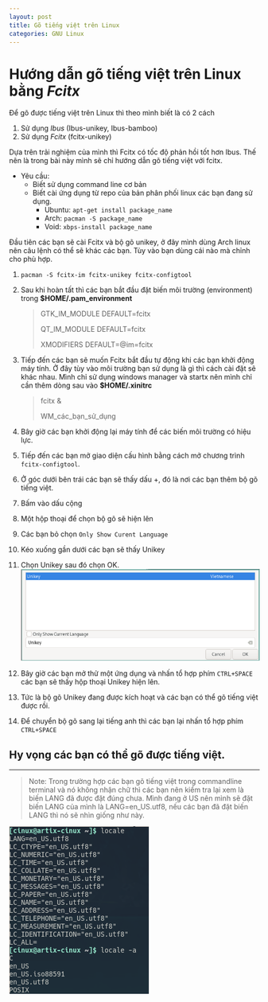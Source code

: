 ```yaml
---
layout: post
title: Gõ tiếng việt trên Linux
categories: GNU Linux
---
```

# Hướng dẫn gõ tiếng việt trên Linux bằng _Fcitx_

Để gõ được tiếng việt trên Linux thì theo mình biết là có 2 cách
1. Sử dụng _Ibus_ (Ibus-unikey, Ibus-bamboo)
2. Sử dụng _Fcitx_ (fcitx-unikey)

Dựa trên trải nghiệm của mình thì Fcitx có tốc độ phản hồi tốt hơn Ibus. Thế nên là trong bài này mình sẽ chỉ hướng dẫn gõ tiếng việt với fcitx.

* Yêu cầu:
	* Biết sử dụng command line cơ bản
	* Biết cài ứng dụng từ repo của bản phân phối linux các bạn đang sử dụng.
		* Ubuntu: `apt-get install package_name`
		* Arch: `pacman -S package_name`
		* Void: `xbps-install package_name`
	
Đầu tiên các bạn sẽ cài Fcitx và bộ gõ unikey, ở đây mình dùng Arch linux nên câu lệnh có thể sẽ khác các bạn. Tùy vào bạn dùng cái nào mà chỉnh cho phù hợp.

1. `pacman -S fcitx-im fcitx-unikey fcitx-configtool`
2. Sau khi hoàn tất thì các bạn bắt đầu đặt biến môi trường (environment) trong **$HOME/.pam_environment**
	>GTK_IM_MODULE DEFAULT=fcitx
	>	
	>QT_IM_MODULE  DEFAULT=fcitx
	>	
	>XMODIFIERS    DEFAULT=\@im=fcitx

3. Tiếp đến các bạn sẽ muốn Fcitx bắt đầu tự động khi các bạn khởi động máy tính. Ở đây tùy vào môi trường bạn sử dụng là gì thì cách cài đặt sẽ khác nhau. Mình chỉ sử dụng windows manager và startx nên mình chỉ cần thêm dòng sau vào **$HOME/.xinitrc**
	> fcitx &
	>
	> WM_các_bạn_sử_dụng



4. Bây giờ các bạn khởi động lại máy tính để các biến môi trường có hiệu lực.
5. Tiếp đến các bạn mở giao diện cấu hình bằng cách mở chương trình `fcitx-configtool`. 
6. Ở góc dưới bên trái các bạn sẽ thấy dấu +, đó là nơi các bạn thêm bộ gõ tiếng việt. 

7. Bấm vào dấu cộng
8. Một hộp thoại để chọn bộ gõ sẽ hiện lên
9. Các bạn bỏ chọn `Only Show Curent Language`
10. Kéo xuống gần dưới các bạn sẽ thấy Unikey
11. Chọn Unikey sau đó chọn OK.
![Input method](/res/input-method.png)
11. Bây giờ các bạn mở thử một ứng dụng và nhấn tổ hợp phím `CTRL+SPACE` các bạn sẽ thấy hộp thoại Unikey hiện lên.
12. Tức là bộ gõ Unikey đang được kích hoạt và các bạn có thể gõ tiếng việt được rồi.
13. Để chuyển bộ gõ sang lại tiếng anh thì các bạn lại nhấn tổ hợp phím `CTRL+SPACE`

## Hy vọng các bạn có thể gõ được tiếng việt.

--- 


>Note: Trong trường hợp các bạn gõ tiếng việt trong commandline terminal và nó không nhận chữ thì các bạn nên kiểm tra lại xem là biến LANG đã được đặt đúng chưa. Mình đang ở US nên mình sẽ đặt biến LANG của mình là LANG=en_US.utf8, nếu các bạn đã đặt biến LANG thì nó sẽ nhìn giống như này.

![Locale](/res/locale-info.png)
